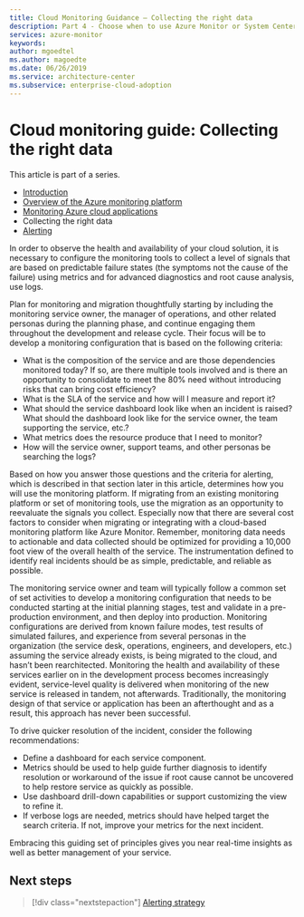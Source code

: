 ```yaml
---
title: Cloud Monitoring Guidance – Collecting the right data
description: Part 4 - Choose when to use Azure Monitor or System Center Operations Manager in Microsoft Azure
services: azure-monitor
keywords: 
author: mgoedtel
ms.author: magoedte
ms.date: 06/26/2019
ms.service: architecture-center
ms.subservice: enterprise-cloud-adoption
---
```


# Cloud monitoring guide: Collecting the right data

This article is part of a series.

* [Introduction](cloud-monitor-guidance-azure-intro.md)
* [Overview of the Azure monitoring platform](cloud-monitor-guidance-azure-platform-overview.md)
* [Monitoring Azure cloud applications](cloud-monitor-guidance-azure-cloud-app-howto.md)
* Collecting the right data
* [Alerting](cloud-monitor-azure-alert.md)

In order to observe the health and availability of your cloud solution, it is necessary to configure the monitoring tools to collect a level of signals that are based on predictable failure states (the symptoms not the cause of the failure) using metrics and for advanced diagnostics and root cause analysis, use logs.  

Plan for monitoring and migration thoughtfully starting by including the monitoring service owner, the manager of operations, and other related personas during the planning phase, and continue engaging them throughout the development and release cycle. Their focus will be to develop a monitoring configuration that is based on the following criteria:

* What is the composition of the service and are those dependencies monitored today?  If so, are there multiple tools involved and is there an opportunity to consolidate to meet the 80% need without introducing risks that can bring cost efficiency?
* What is the SLA of the service and how will I measure and report it?
* What should the service dashboard look like when an incident is raised? What should the dashboard look like for the service owner, the team supporting the service, etc.?
* What metrics does the resource produce that I need to monitor?  
* How will the service owner, support teams, and other personas be searching the logs?

Based on how you answer those questions and the criteria for alerting, which is described in that section later in this article, determines how you will use the monitoring platform.  If migrating from an existing monitoring platform or set of monitoring tools, use the migration as an opportunity to reevaluate the signals you collect.  Especially now that there are several cost factors to consider when migrating or integrating with a cloud-based monitoring platform like Azure Monitor.  Remember, monitoring data needs to actionable and data collected should be optimized for providing a 10,000 foot view of the overall health of the service.  The instrumentation defined to identify real incidents should be as simple, predictable, and reliable as possible.

The monitoring service owner and team will typically follow a common set of set activities to develop a monitoring configuration that needs to be conducted starting at the initial planning stages, test and validate in a pre-production environment, and then deploy into production. Monitoring configurations are derived from known failure modes, test results of simulated failures, and experience from several personas in the organization (the service desk, operations, engineers, and developers, etc.) assuming the service already exists, is being migrated to the cloud, and hasn’t been rearchitected.  Monitoring the health and availability of these services earlier on in the development process becomes increasingly evident, service-level quality is delivered when monitoring of the new service is released in tandem, not afterwards.  Traditionally, the monitoring design of that service or application has been an afterthought and as a result, this approach has never been successful.  

To drive quicker resolution of the incident, consider the following recommendations:

* Define a dashboard for each service component.
* Metrics should be used to help guide further diagnosis to identify resolution or workaround of the issue if root cause cannot be uncovered to help restore service as quickly as possible.
* Use dashboard drill-down capabilities or support customizing the view to refine it. 
* If verbose logs are needed, metrics should have helped target the search criteria.  If not, improve your metrics for the next incident.

Embracing this guiding set of principles gives you near real-time insights as well as better management of your service.

## Next steps

> [!div class="nextstepaction"]
> [Alerting strategy](cloud-monitor-azure-alert.md)
